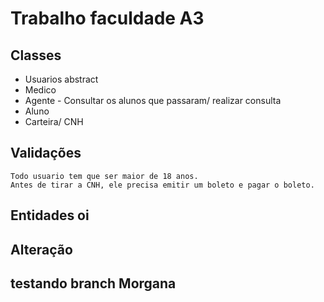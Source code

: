 # Trabalho faculdade A3 

## Classes
*    Usuarios abstract
*    Medico
*    Agente - Consultar os alunos que passaram/ realizar consulta
*    Aluno
*    Carteira/ CNH







## Validações
    Todo usuario tem que ser maior de 18 anos. 
    Antes de tirar a CNH, ele precisa emitir um boleto e pagar o boleto.



## Entidades oi


## Alteração


## testando branch Morgana
